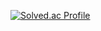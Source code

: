 [![Solved.ac Profile](http://mazassumnida.wtf/api/v2/generate_badge?boj=hang2)](https://solved.ac/hang2/)
